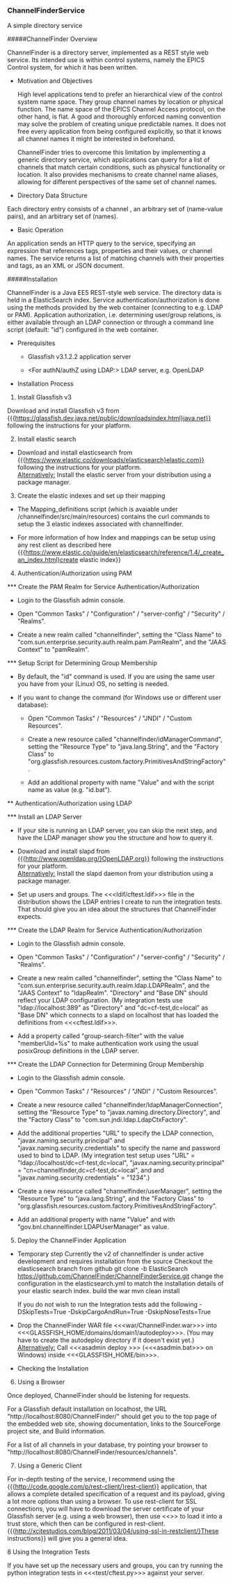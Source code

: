 ### ChannelFinderService
A simple directory service

#####ChannelFinder Overview

  ChannelFinder is a directory server, implemented as a REST style web service.
Its intended use is within control systems, namely the EPICS Control system, for which it has been written.

* Motivation and Objectives

  High level applications tend to prefer an hierarchical view of the control system name space.
They group channel names by location or physical function. The name space of the EPICS Channel Access protocol,
on the other hand, is flat. A good and thoroughly enforced naming convention may solve the problem of creating
unique predictable names. It does not free every application from being configured explicitly,
so that it knows all channel names it might be interested in beforehand.

  ChannelFinder tries to overcome this limitation by implementing a generic directory service,
which applications can query for a list of channels that match certain conditions,
such as physical functionality or location. It also provides mechanisms to create channel name aliases,
allowing for different perspectives of the same set of channel names.

* Directory Data Structure

 Each directory entry consists of a channel <name>, an arbitrary set of <properties> (name-value pairs),
and an arbitrary set of <tags> (names).

* Basic Operation

 An application sends an HTTP query to the service, specifying an expression that references tags,
properties and their values, or channel names. The service returns a list of matching channels with their
properties and tags, as an XML or JSON document.


#####Installation

  ChannelFinder is a Java EE5 REST-style web service. The directory data is held in
a ElasticSearch index. Service authentication/authorization is done using the
methods provided by the web container (connecting to e.g. LDAP or PAM).
Application authorization, i.e. determining user/group relations, is either available
through an LDAP connection or through a command line script (default: "id") configured
in the web container.

* Prerequisites

  * Glassfish v3.1.2.2 application server

  * <For authN/authZ using LDAP:> LDAP server, e.g. OpenLDAP

* Installation Process

1. Install Glassfish v3

  Download and install Glassfish v3 from
  {{{https://glassfish.dev.java.net/public/downloadsindex.html}java.net}}
  following the instructions for your platform.

2. Install elastic search

  * Download and install elasticsearch from {{{https://www.elastic.co/downloads/elasticsearch}elastic.com}}
    following the instructions for your platform.\
    <Alternatively:> Install the elastic server from your distribution using a package manager.

3. Create the elastic indexes and set up their mapping

  * The Mapping_definitions script (which is avaiable under /channelfinder/src/main/resources) contains the curl commands to setup the 3 elastic indexes associated with channelfinder.
  
  * For more information of how Index and mappings can be setup using any rest client as described here {{{https://www.elastic.co/guide/en/elasticsearch/reference/1.4/_create_an_index.html}create elastic index}}
  

4. Authentication/Authorization using PAM

*** Create the PAM Realm for Service Authentication/Authorization

  * Login to the Glassfish admin console.

  * Open "Common Tasks" / "Configuration" / "server-config" / "Security" / "Realms".

  * Create a new realm called "channelfinder", setting the "Class Name" to
    "com.sun.enterprise.security.auth.realm.pam.PamRealm", and the "JAAS Context" to "pamRealm".

*** Setup Script for Determining Group Membership

  * By default, the "id" command is used. If you are using the same user you have
    from your (Linux) OS, no setting is needed.

  * If you want to change the command (for Windows use or different user database):
    
    * Open "Common Tasks" / "Resources" / "JNDI" / "Custom Resources".

    * Create a new resource called "channelfinder/idManagerCommand", setting the "Resource Type" to
      "java.lang.String", and the "Factory Class" to "org.glassfish.resources.custom.factory.PrimitivesAndStringFactory".

    * Add an additional property with name "Value" and with the script name as value (e.g. "id.bat").

** Authentication/Authorization using LDAP

*** Install an LDAP Server

  * If your site is running an LDAP server, you can skip the next step, and have
    the LDAP manager show you the structure and how to query it.

  * Download and install slapd from {{{http://www.openldap.org/}OpenLDAP.org}}
    following the instructions for your platform.\
    <Alternatively:> Install the slapd daemon from your distribution using a package manager.

  * Set up users and groups. The <<<ldif/cftest.ldif>>> file in the distribution shows
    the LDAP entries I create to run the integration tests. That should give you an idea
    about the structures that ChannelFinder expects.

*** Create the LDAP Realm for Service Authentication/Authorization

  * Login to the Glassfish admin console.

  * Open "Common Tasks" / "Configuration" / "server-config" / "Security" / "Realms".

  * Create a new realm called "channelfinder", setting the "Class Name" to
    "com.sun.enterprise.security.auth.realm.ldap.LDAPRealm", and the "JAAS Context" to "ldapRealm".
    "Directory" and "Base DN" should reflect your LDAP configuration. (My integration tests use
    "ldap://localhost:389" as "Directory" and "dc=cf-test,dc=local" as "Base DN" which connects
    to a slapd on localhost that has loaded the definitions from <<<cftest.ldif>>>.

  * Add a property called "group-search-filter" with the value "memberUid=%s" to make
    authentication work using the usual posixGroup definitions in the LDAP server.

*** Create the LDAP Connection for Determining Group Membership

  * Login to the Glassfish admin console.

  * Open "Common Tasks" / "Resources" / "JNDI" / "Custom Resources".

  * Create a new resource called "channelfinder/ldapManagerConnection",
    setting the "Resource Type" to "javax.naming.directory.Directory",
    and the "Factory Class" to "com.sun.jndi.ldap.LdapCtxFactory".

  * Add the additional properties "URL" to specify the LDAP connection,
    "javax.naming.security.principal" and
    "javax.naming.security.credentials" to specify the name and password used
    to bind to LDAP.
    (My integration test setup uses "URL" = "ldap://localhost/dc=cf-test,dc=local",
    "javax.naming.security.principal" = "cn=channelfinder,dc=cf-test,dc=local", and
    and "javax.naming.security.credentials" = "1234".)

  * Create a new resource called "channelfinder/userManager", setting the "Resource Type" to
    "java.lang.String", and the "Factory Class" to "org.glassfish.resources.custom.factory.PrimitivesAndStringFactory".

  * Add an additional property with name "Value" and with "gov.bnl.channelfinder.LDAPUserManager" as value.

5. Deploy the ChannelFinder Application

  * Temporary step
    Currently the v2 of channelfinder is under active development and requires installation from the source
    Checkout the elasticsearch branch from github
    git clone -b ElasticSearch https://github.com/ChannelFinder/ChannelFinderService.git
    change the configuration in the elasticsearch.yml to match the installation details of your elastic search index.
    build the war 
    mvn clean install
    
    If you do not wish to run the Integration tests add the following
    -DSkipTests=True -DskipCargoAndRun=True -DskipNoseTests=True

  * Drop the ChannelFinder WAR file <<<war/ChannelFinder.war>>> into
    <<<GLASSFISH_HOME/domains/domain1/autodeploy>>>.
    (You may have to create the autodeploy directory if it doesn't exist yet.)\
    <Alternatively:> Call <<<asadmin deploy <WAR-file>>>> (<<<asadmin.bat>>> on Windows)
    inside <<<GLASSFISH_HOME/bin>>>.

* Checking the Installation

6. Using a Browser

  Once deployed, ChannelFinder should be listening for requests.

  For a Glassfish default installation on localhost, the URL "http://localhost:8080/ChannelFinder/"
should get you to the top page of the embedded web site, showing documentation, links to the
SourceForge project site, and Build information.

  For a list of all channels in your database, try pointing your browser to
"http://localhost:8080/ChannelFinder/resources/channels".

7. Using a Generic Client

  For in-depth testing of the service, I recommend using the
{{{http://code.google.com/p/rest-client/}rest-client}} application, that allows a complete
detailed specification of a request and its payload, giving a lot more options than using a browser.
To use rest-client for SSL connections, you will have to download the server certificate of your
Glassfish server (e.g. using a web browser), then use <<<keytool>>> to load it into a trust store,
which then can be configured in rest-client.
{{{http://xcitestudios.com/blog/2011/03/04/using-ssl-in-restclient/}These instructions}} will give
you a general idea.

8 Using the Integration Tests

  If you have set up the necessary users and groups, you can try running the python
integration tests in <<<test/cftest.py>>> against your server.
